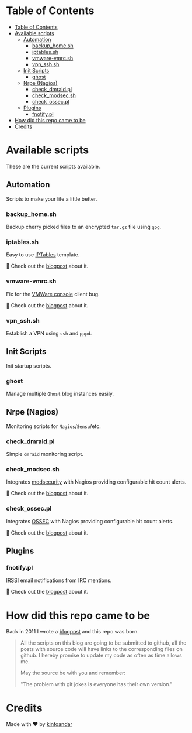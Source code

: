 Table of Contents
=================

  * [Table of Contents](#table-of-contents)
  * [Available scripts](#available-scripts)
    * [Automation](#automation)
      * [backup\_home\.sh](#backup_homesh)
      * [iptables\.sh](#iptablessh)
      * [vmware\-vmrc\.sh](#vmware-vmrcsh)
      * [vpn\_ssh\.sh](#vpn_sshsh)
    * [Init Scripts](#init-scripts)
      * [ghost](#ghost)
    * [Nrpe (Nagios)](#nrpe-nagios)
      * [check\_dmraid\.pl](#check_dmraidpl)
      * [check\_modsec\.sh](#check_modsecsh)
      * [check\_ossec\.pl](#check_ossecpl)
    * [Plugins](#plugins)
      * [fnotify\.pl](#fnotifypl)
  * [How did this repo came to be](#how-did-this-repo-came-to-be)
  * [Credits](#credits)

# Available scripts
These are the current scripts available.

## Automation
Scripts to make your life a little better.

### backup_home.sh
Backup cherry picked files to an encrypted `tar.gz` file using `gpg`.

### iptables.sh
Easy to use [IPTables](https://blog.kintoandar.com/2012/01/attack-detection-and-notification-with.html) template.

📝 Check out the [blogpost](https://blog.kintoandar.com/2012/01/attack-detection-and-notification-with.html) about it.

### vmware-vmrc.sh
Fix for the [VMWare console](https://blog.kintoandar.com/2011/06/gnome-3-vmware-console-with-vmware-vmrc.html) client bug.

📝 Check out the [blogpost](https://blog.kintoandar.com/2011/06/gnome-3-vmware-console-with-vmware-vmrc.html) about it.

### vpn_ssh.sh
Establish a VPN using `ssh` and `pppd`.

## Init Scripts
Init startup scripts.

### ghost
Manage multiple `Ghost` blog instances easily.

## Nrpe (Nagios)
Monitoring scripts for `Nagios`/`Sensu`/etc.

### check_dmraid.pl
Simple `dmraid` monitoring script.

### check_modsec.sh
Integrates [modsecurity](https://blog.kintoandar.com/2013/01/modsecurity-nagios-nrpe-check.html) with Nagios providing configurable hit count alerts.

📝 Check out the [blogpost](https://blog.kintoandar.com/2013/01/modsecurity-nagios-nrpe-check.html) about it.

### check_ossec.pl
Integrates [OSSEC](https://blog.kintoandar.com/2011/01/nagios-nrpe-ossec-check.html) with Nagios providing configurable hit count alerts.

📝 Check out the [blogpost](https://blog.kintoandar.com/2011/01/nagios-nrpe-ossec-check.html) about it.

## Plugins

### fnotify.pl
[IRSSI](https://blog.kintoandar.com/2011/06/irssi-irc-mention-notify-by-email-using.html) email notifications from IRC mentions.

📝 Check out the [blogpost](https://blog.kintoandar.com/2011/06/irssi-irc-mention-notify-by-email-using.html) about it.

# How did this repo came to be
Back in 2011 I wrote a [blogpost](https://blog.kintoandar.com/2011/11/version-20.html) and this repo was born.

> All the scripts on this blog are going to be submitted to github, all the posts with source code will have links to the corresponding files on github.
I hereby promise to update my code as often as time allows me.
>
>May the source be with you and remember:
>
>"The problem with git jokes is everyone has their own version."

# Credits
Made with ♥️ by [kintoandar](https://blog.kintoandar.com)

